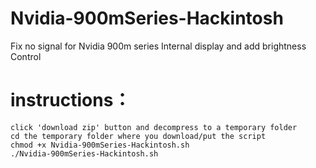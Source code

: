 # Nvidia-900mSeries-Hackintosh
Fix no signal for Nvidia 900m series Internal display and add brightness Control

# instructions： 
    click 'download zip' button and decompress to a temporary folder
  	cd the temporary folder where you download/put the script
  	chmod +x Nvidia-900mSeries-Hackintosh.sh
  	./Nvidia-900mSeries-Hackintosh.sh

